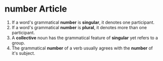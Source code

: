 # number Article

1. If a word's grammatical **number** is **singular**, it denotes one participant.
1. If a word's grammatical **number** is **plural**, it denotes more than one participant.
1. A **collective** noun has the grammatical feature of **singular** yet refers to a group.
1. The grammatical **number** of a verb usually agrees with the **number** of it's subject.


